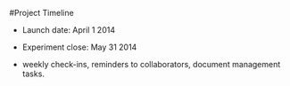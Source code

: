 #Project Timeline

- Launch date: April 1 2014
- Experiment close: May 31 2014

- weekly check-ins, reminders to collaborators, document management tasks. 
